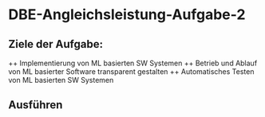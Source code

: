 # DBE-Angleichsleistung-Aufgabe-2

## Ziele der Aufgabe:
++ Implementierung von ML basierten SW Systemen
++ Betrieb und Ablauf von ML basierter Software transparent gestalten
++ Automatisches Testen von ML basierten SW Systemen

## Ausführen

